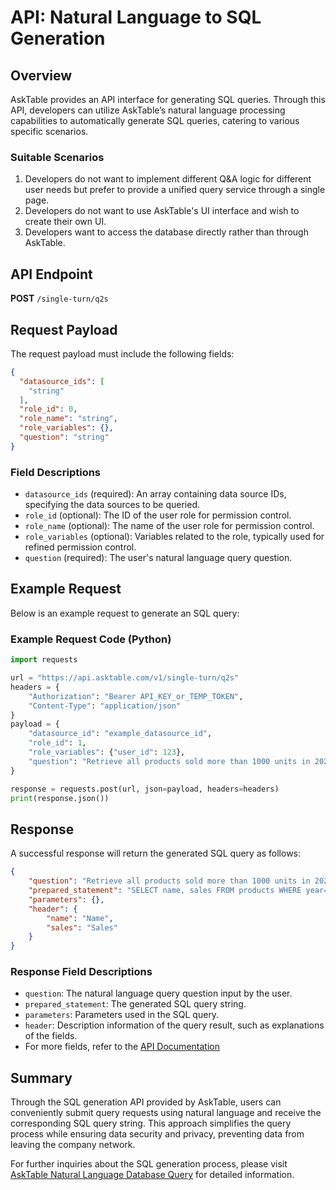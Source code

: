 # API: Natural Language to SQL Generation

## Overview

AskTable provides an API interface for generating SQL queries. Through this API, developers can utilize AskTable’s natural language processing capabilities to automatically generate SQL queries, catering to various specific scenarios.

### Suitable Scenarios
1. Developers do not want to implement different Q&A logic for different user needs but prefer to provide a unified query service through a single page.
2. Developers do not want to use AskTable's UI interface and wish to create their own UI.
3. Developers want to access the database directly rather than through AskTable.

## API Endpoint
**POST** `/single-turn/q2s`

## Request Payload
The request payload must include the following fields:

```json
{
  "datasource_ids": [
    "string"
  ],
  "role_id": 0,
  "role_name": "string",
  "role_variables": {},
  "question": "string"
}
```

### Field Descriptions
- `datasource_ids` (required): An array containing data source IDs, specifying the data sources to be queried.
- `role_id` (optional): The ID of the user role for permission control.
- `role_name` (optional): The name of the user role for permission control.
- `role_variables` (optional): Variables related to the role, typically used for refined permission control.
- `question` (required): The user's natural language query question.

## Example Request
Below is an example request to generate an SQL query:

### Example Request Code (Python)
```python
import requests

url = "https://api.asktable.com/v1/single-turn/q2s"
headers = {
    "Authorization": "Bearer API_KEY_or_TEMP_TOKEN",
    "Content-Type": "application/json"
}
payload = {
    "datasource_id": "example_datasource_id",
    "role_id": 1,
    "role_variables": {"user_id": 123},
    "question": "Retrieve all products sold more than 1000 units in 2021"
}

response = requests.post(url, json=payload, headers=headers)
print(response.json())
```

## Response
A successful response will return the generated SQL query as follows:
```json
{
    "question": "Retrieve all products sold more than 1000 units in 2021",
    "prepared_statement": "SELECT name, sales FROM products WHERE year=2021 AND sales>1000",
    "parameters": {},
    "header": {
        "name": "Name",
        "sales": "Sales"
    }
}
```

### Response Field Descriptions
- `question`: The natural language query question input by the user.
- `prepared_statement`: The generated SQL query string.
- `parameters`: Parameters used in the SQL query.
- `header`: Description information of the query result, such as explanations of the fields.
- For more fields, refer to the [API Documentation](https://api.asktable.com/)

## Summary
Through the SQL generation API provided by AskTable, users can conveniently submit query requests using natural language and receive the corresponding SQL query string. This approach simplifies the query process while ensuring data security and privacy, preventing data from leaving the company network.

For further inquiries about the SQL generation process, please visit [AskTable Natural Language Database Query](database-query-via-natural-language.md) for detailed information.